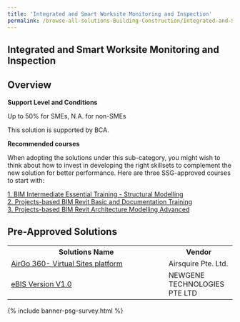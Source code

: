 ```yaml
---
title: 'Integrated and Smart Worksite Monitoring and Inspection'
permalink: /browse-all-solutions-Building-Construction/Integrated-and-Smart-Worksite-Monitoring-and-Inspection
---
```


## Integrated and Smart Worksite Monitoring and Inspection
## Overview

**Support Level and Conditions**

Up to 50% for SMEs, N.A. for non-SMEs

This solution is supported by BCA.

**Recommended courses**

When adopting the solutions under this sub-category, you might wish to think about how to invest in developing the right skillsets to complement the new solution for better performance. Here are three SSG-approved courses to start with:

<a href='https://sfec.enterprisejobskills.gov.sg/Course_Internet/CourseDetail.aspx?CoursesReferenceNumber=TGS-2021007501'  target='_blank' rel='noopener'>1. BIM Intermediate Essential Training - Structural Modelling</a><br>
<a href='https://sfec.enterprisejobskills.gov.sg/Course_Internet/CourseDetail.aspx?CoursesReferenceNumber=TGS-2022014590'  target='_blank' rel='noopener'>2. Projects-based BIM Revit Basic and Documentation Training</a><br>
<a href='https://sfec.enterprisejobskills.gov.sg/Course_Internet/CourseDetail.aspx?CoursesReferenceNumber=TGS-2022014378'  target='_blank' rel='noopener'>3. Projects-based BIM Revit Architecture Modelling Advanced</a><br>

## Pre-Approved Solutions

<table>
<tr>
<th style='width: auto;'><b>Solutions Name</b></th>
<th style='width: 30%;'><b>Vendor</b></th>
</tr>
<tr>
<td><a href='/productivity-solutions-grant/solutionrepo/solution146' target='_blank'>AirGo 360- Virtual Sites platform</a><br></td>
<td>Airsquire Pte. Ltd.</td>
</tr>
<tr>
<td><a href='/productivity-solutions-grant/solutionrepo/solution985' target='_blank'>eBIS Version V1.0</a><br></td>
<td>NEWGENE TECHNOLOGIES PTE LTD</td>
</tr>
</table>

{% include banner-psg-survey.html %}
